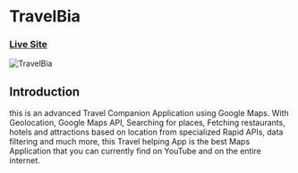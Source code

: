 # TravelBia

### [Live Site](https://travelbia.netlify.app/)

![TravelBia](https://images.pexels.com/photos/9173289/pexels-photo-9173289.png?auto=compress&cs=tinysrgb&dpr=2&h=750&w=1260)

## Introduction

this is an advanced Travel Companion Application using Google Maps. With Geolocation, Google Maps API, Searching for places, Fetching restaurants, hotels and attractions based on location from specialized Rapid APIs, data filtering and much more, this Travel helping App is the best Maps Application that you can currently find on YouTube and on the entire internet.
